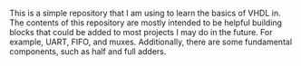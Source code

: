This is a simple repository that I am using to learn the basics of VHDL in. 
The contents of this repository are mostly intended to be helpful building blocks that could be added to 
most projects I may do in the future. For example, UART, FIFO, and muxes. 
Additionally, there are some fundamental components, such as half and full adders.
